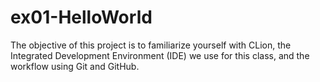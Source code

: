 # ex01-HelloWorld
The objective of this project is to familiarize yourself with CLion, the Integrated Development Environment (IDE) we use for this class, and the workflow using Git and GitHub.
